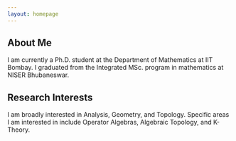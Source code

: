```yaml
---
layout: homepage
---
```


## About Me

I am currently a Ph.D. student at the Department of Mathematics at IIT Bombay. I graduated from the Integrated MSc. program in mathematics at NISER Bhubaneswar.
## Research Interests

I am broadly interested in Analysis, Geometry, and Topology. Specific areas I am interested in include Operator Algebras, Algebraic Topology, and K-Theory. 



